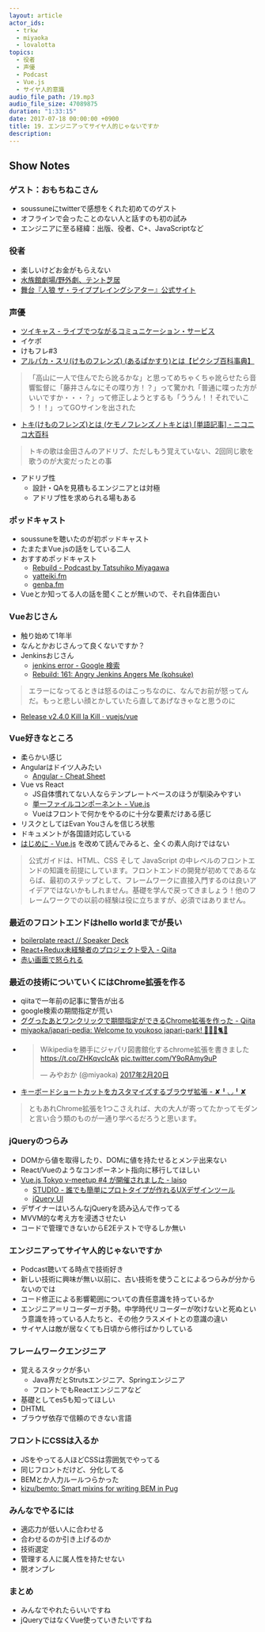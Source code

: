 ```yaml
---
layout: article
actor_ids:
  - trkw
  - miyaoka
  - lovalotta
topics:
  - 役者
  - 声優
  - Podcast
  - Vue.js
  - サイヤ人的意識
audio_file_path: /19.mp3
audio_file_size: 47089875
duration: "1:33:15"
date: 2017-07-18 00:00:00 +0900
title: 19. エンジニアってサイヤ人的じゃないですか
description:
---
```


## Show Notes

### ゲスト：おもちねこさん
- soussuneにtwitterで感想をくれた初めてのゲスト
- オフラインで会ったことのない人と話すのも初の試み
- エンジニアに至る経緯：出版、役者、C+、JavaScriptなど

### 役者
- 楽しいけどお金がもらえない
- [水族館劇場/野外劇、テント芝居](http://www.suizokukangekijou.com/)
- [舞台『人狼 ザ・ライブプレイングシアター』公式サイト](http://7th-castle.com/jinrou/)

### 声優
- [ツイキャス - ライブでつながるコミュニケーション・サービス](http://twitcasting.tv/)
- イケボ
- けもフレ#3
- [アルパカ・スリ(けものフレンズ) (あるぱかすり)とは【ピクシブ百科事典】](https://dic.pixiv.net/a/%E3%82%A2%E3%83%AB%E3%83%91%E3%82%AB%E3%83%BB%E3%82%B9%E3%83%AA%28%E3%81%91%E3%82%82%E3%81%AE%E3%83%95%E3%83%AC%E3%83%B3%E3%82%BA%29)

> 「高山に一人で住んでたら訛るかな」と思ってめちゃくちゃ訛らせたら音響監督に「藤井さんなにその喋り方！？」って驚かれ「普通に喋った方がいいですか・・・？」って修正しようとするも「ううん！！それでいこう！！」ってGOサインを出された

- [トキ(けものフレンズ)とは (ケモノフレンズノトキとは) [単語記事] - ニコニコ大百科](http://dic.nicovideo.jp/a/%E3%83%88%E3%82%AD%28%E3%81%91%E3%82%82%E3%81%AE%E3%83%95%E3%83%AC%E3%83%B3%E3%82%BA%29)

> トキの歌は金田さんのアドリブ、ただしもう覚えていない、2回同じ歌を歌うのが大変だったとの事

- アドリブ性
  - 設計・QAを見積もるエンジニアとは対極
  - アドリブ性を求められる場もある

### ポッドキャスト
- soussuneを聴いたのが初ポッドキャスト
- たまたまVue.jsの話をしている二人
- おすすめポッドキャスト
  - [Rebuild - Podcast by Tatsuhiko Miyagawa](https://rebuild.fm/)
  - [yatteiki.fm](https://yatteiki.fm/)
  - [genba.fm](https://genba.fm/)
- Vueとか知ってる人の話を聞くことが無いので、それ自体面白い

### Vueおじさん
- 触り始めて1年半
- なんとかおじさんって良くないですか？
- Jenkinsおじさん
  - [jenkins error - Google 検索](https://www.google.co.jp/search?q=jenkins+error&tbm=isch)
  - [Rebuild: 161: Angry Jenkins Angers Me (kohsuke)](https://rebuild.fm/161/)

> エラーになってるときは怒るのはこっちなのに、なんでお前が怒ってんだ。もっと悲しい顔とかしていたら直してあげなきゃなと思うのに

- [Release v2.4.0 Kill la Kill · vuejs/vue](https://github.com/vuejs/vue/releases/tag/v2.4.0)

### Vue好きなところ
- 柔らかい感じ
- Angularはドイツ人みたい
  - [Angular - Cheat Sheet](https://angular.io/guide/cheatsheet)
- Vue vs React
  - JS自体慣れてない人ならテンプレートベースのほうが馴染みやすい
  - [単一ファイルコンポーネント - Vue.js](https://jp.vuejs.org/v2/guide/single-file-components.html)
  - Vueはフロントで何かをやるのに十分な要素だけある感じ
- リスクとしてはEvan Youさんを信じろ状態
- ドキュメントが各国語対応している
- [はじめに - Vue.js](https://jp.vuejs.org/v2/guide/index.html) を改めて読んでみると、全くの素人向けではない

> 公式ガイドは、HTML、CSS そして JavaScript の中レベルのフロントエンドの知識を前提にしています。フロントエンドの開発が初めてであるならば、最初のステップとして、フレームワークに直接入門するのは良いアイデアではないかもしれません。基礎を学んで戻ってきましょう！他のフレームワークでの以前の経験は役に立ちますが、必須ではありません。

### 最近のフロントエンドはhello worldまでが長い
- [boilerplate react // Speaker Deck](https://speakerdeck.com/ne_sachirou/boilerplate-react)
- [React+Redux未経験者のプロジェクト受入 - Qiita](http://qiita.com/nabepon/items/22ec2f486f9543b0dd52)
- [赤い画面で怒られる](https://github.com/commissure/redbox-react/blob/master/README.md)

### 最近の技術についていくにはChrome拡張を作る
- qiitaで一年前の記事に警告が出る
- google検索の期間指定が荒い
- [ググったあとワンクリックで期間指定ができるChrome拡張を作った - Qiita](http://qiita.com/ktrysmt/items/87370a3ef4b5234e6e09)
- [miyaoka/japari-pedia: Welcome to youkoso japari-park! 🌴💥🚕🐈😧](https://github.com/miyaoka/japari-pedia)
- <blockquote class="twitter-tweet" data-lang="ja"><p lang="ja" dir="ltr">Wikipediaを勝手にジャパリ図書館化するchrome拡張を書きました <a href="https://t.co/ZHKqvcIcAk">https://t.co/ZHKqvcIcAk</a> <a href="https://t.co/Y9oRAmy9uP">pic.twitter.com/Y9oRAmy9uP</a></p>&mdash; みやおか (@miyaoka) <a href="https://twitter.com/miyaoka/status/833650455947341824">2017年2月20日</a></blockquote>
- [キーボードショートカットをカスタマイズするブラウザ拡張 - ✘╹◡╹✘](http://r7kamura.hatenablog.com/entry/2016/11/10/090029)

> ともあれChrome拡張を1つこさえれば、大の大人が寄ってたかってモダンと言い合う類のものが一通り学べるだろうと思います。

### jQueryのつらみ
- DOMから値を取得したり、DOMに値を持たせるとメンテ出来ない
- React/Vueのようなコンポーネント指向に移行してほしい
- [Vue.js Tokyo v-meetup #4 が開催されました - laiso](http://blog.lai.so/entry/2017/07/08/Vue_js_Tokyo_v-meetup_%234_%E3%81%8C%E9%96%8B%E5%82%AC%E3%81%95%E3%82%8C%E3%81%BE%E3%81%97%E3%81%9F)
  - [STUDIO - 誰でも簡単にプロトタイプが作れるUXデザインツール](https://ohako.studio/ja)
  - [jQuery UI](https://jqueryui.com/)
- デザイナーはいろんなjQueryを読み込んで作ってる
- MVVM的な考え方を浸透させたい
- コードで管理できないからE2Eテストで守るしか無い

### エンジニアってサイヤ人的じゃないですか
- Podcast聴いてる時点で技術好き
- 新しい技術に興味が無い以前に、古い技術を使うことによるつらみが分からないのでは
- コード修正による影響範囲についての責任意識を持っているか
- エンジニア＝リコーダーガチ勢。中学時代リコーダーが吹けないと死ぬという意識を持っている人たちと、その他クラスメイトとの意識の違い
- サイヤ人は敵が居なくても日頃から修行ばかりしている

### フレームワークエンジニア
- 覚えるスタックが多い
  - Java界だとStrutsエンジニア、Springエンジニア
  - フロントでもReactエンジニアなど
- 基礎としてes5も知ってほしい
- DHTML
- ブラウザ依存で信頼のできない言語

### フロントにCSSは入るか
- JSをやってる人ほどCSSは雰囲気でやってる
- 同じフロントだけど、分化してる
- BEMとか人力ルールつらかった
- [kizu/bemto: Smart mixins for writing BEM in Pug](https://github.com/kizu/bemto)

### みんなでやるには
- 適応力が低い人に合わせる
- 合わせるのか引き上げるのか
- 技術選定
- 管理する人に属人性を持たせない
- 脱オンプレ

### まとめ
- みんなでやれたらいいですね
- jQueryではなくVue使っていきたいですね
